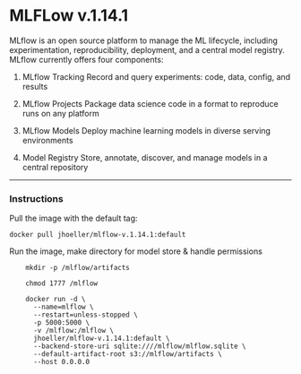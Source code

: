 # MLFLow v.1.14.1
MLflow is an open source platform to manage the ML lifecycle, including experimentation, reproducibility, deployment, and a central model registry. MLflow currently offers four components:

1. MLflow Tracking
Record and query experiments: code, data, config, and results

2. MLflow Projects
Package data science code in a format to reproduce runs on any platform

3. MLflow Models
Deploy machine learning models in diverse serving environments

4. Model Registry
Store, annotate, discover, and manage models in a central repository

---------------------------------------------------------------

### Instructions

Pull the image with the default tag:

``` docker pull jhoeller/mlflow-v.1.14.1:default ```

Run the image, make directory for model store & handle permissions
```
    mkdir -p /mlflow/artifacts
    
    chmod 1777 /mlflow
    
    docker run -d \
      --name=mlflow \
      --restart=unless-stopped \
      -p 5000:5000 \
      -v /mlflow:/mlflow \
      jhoeller/mlflow-v.1.14.1:default \
      --backend-store-uri sqlite:////mlflow/mlflow.sqlite \
      --default-artifact-root s3://mlflow/artifacts \
      --host 0.0.0.0
  ```
